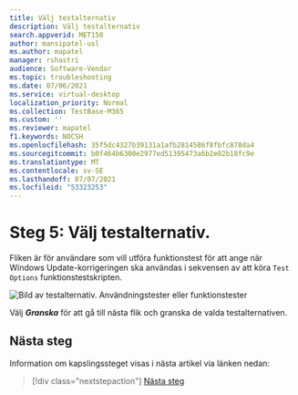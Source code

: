```yaml
---
title: Välj testalternativ
description: Välj testalternativ
search.appverid: MET150
author: mansipatel-usl
ms.author: mapatel
manager: rshastri
audience: Software-Vendor
ms.topic: troubleshooting
ms.date: 07/06/2021
ms.service: virtual-desktop
localization_priority: Normal
ms.collection: TestBase-M365
ms.custom: ''
ms.reviewer: mapatel
f1.keywords: NOCSH
ms.openlocfilehash: 35f5dc4327b39131a1afb2814586f8fbfc878da4
ms.sourcegitcommit: b0f464b6300e2977ed51395473a6b2e02b18fc9e
ms.translationtype: MT
ms.contentlocale: sv-SE
ms.lasthandoff: 07/07/2021
ms.locfileid: "53323253"
---
```

# <a name="step-5-choose-your-test-options"></a>Steg 5: Välj testalternativ. 

Fliken är för användare som vill utföra funktionstest för att ange när Windows Update-korrigeringen ska användas i sekvensen av att köra ```Test Options``` funktionstestskripten.

![Bild av testalternativ. Användningstester eller funktionstester](Media/testoptions.png)

Välj _**Granska**_ för att gå till nästa flik och granska de valda testalternativen.

## <a name="next-steps"></a>Nästa steg

Information om kapslingssteget visas i nästa artikel via länken nedan:
> [!div class="nextstepaction"]
> [Nästa steg](review.md)
